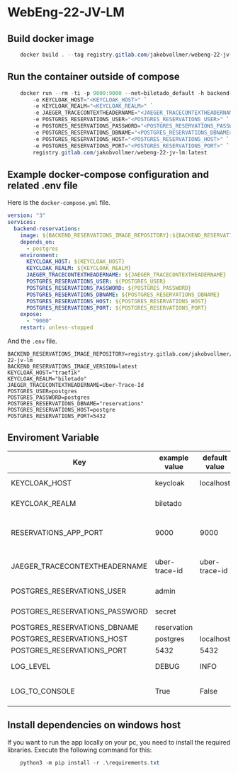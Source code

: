 # WebEng-22-JV-LM

## Build docker image

```powershell
    docker build . --tag registry.gitlab.com/jakobvollmer/webeng-22-jv-lm:latest
```

## Run the container outside of compose

```powershell
    docker run --rm -ti -p 9000:9000 --net=biletado_default -h backend-reservations `
        -e KEYCLOAK_HOST="<KEYCLOAK_HOST>" `
        -e KEYCLOAK_REALM="<KEYCLOAK_REALM>" `
        -e JAEGER_TRACECONTEXTHEADERNAME="<JAEGER_TRACECONTEXTHEADERNAME>" `
        -e POSTGRES_RESERVATIONS_USER="<POSTGRES_RESERVATIONS_USER>" `
        -e POSTGRES_RESERVATIONS_PASSWORD="<POSTGRES_RESERVATIONS_PASSWORD>" `
        -e POSTGRES_RESERVATIONS_DBNAME="<POSTGRES_RESERVATIONS_DBNAME>" `
        -e POSTGRES_RESERVATIONS_HOST="<POSTGRES_RESERVATIONS_HOST>" `
        -e POSTGRES_RESERVATIONS_PORT="<POSTGRES_RESERVATIONS_PORT>" `
        registry.gitlab.com/jakobvollmer/webeng-22-jv-lm:latest
```

## Example docker-compose configuration and related .env file

Here is the `docker-compose.yml` file.

```yaml
version: "3"
services:
  backend-reservations:
    image: ${BACKEND_RESERVATIONS_IMAGE_REPOSITORY}:${BACKEND_RESERVATIONS_IMAGE_VERSION}
    depends_on:
      - postgres
    environment:
      KEYCLOAK_HOST: ${KEYCLOAK_HOST}
      KEYCLOAK_REALM: ${KEYCLOAK_REALM}
      JAEGER_TRACECONTEXTHEADERNAME: ${JAEGER_TRACECONTEXTHEADERNAME}
      POSTGRES_RESERVATIONS_USER: ${POSTGRES_USER}
      POSTGRES_RESERVATIONS_PASSWORD: ${POSTGRES_PASSWORD}
      POSTGRES_RESERVATIONS_DBNAME: ${POSTGRES_RESERVATIONS_DBNAME}
      POSTGRES_RESERVATIONS_HOST: ${POSTGRES_RESERVATIONS_HOST}
      POSTGRES_RESERVATIONS_PORT: ${POSTGRES_RESERVATIONS_PORT}
    expose:
      - "9000"
    restart: unless-stopped
```

And the `.env` file.
```.env
BACKEND_RESERVATIONS_IMAGE_REPOSITORY=registry.gitlab.com/jakobvollmer/webeng-22-jv-lm
BACKEND_RESERVATIONS_IMAGE_VERSION=latest
KEYCLOAK_HOST="traefik"
KEYCLOAK_REALM="biletado"
JAEGER_TRACECONTEXTHEADERNAME=Uber-Trace-Id
POSTGRES_USER=postgres
POSTGRES_PASSWORD=postgres
POSTGRES_RESERVATIONS_DBNAME="reservations"
POSTGRES_RESERVATIONS_HOST=postgre
POSTGRES_RESERVATIONS_PORT=5432
```

## Enviroment Variable

| Key                            | example value                    | default value        | explaination                         |
|--------------------------------|----------------------------------|----------------------|--------------------------------------|
| KEYCLOAK_HOST                  | keycloak                         | localhost            | Keycloak host                        |
| KEYCLOAK_REALM                 | biletado                         |                      | Keycloak realm                       |
| RESERVATIONS_APP_PORT          | 9000                             | 9000                 | Reservation backend app listen port  |
| JAEGER_TRACECONTEXTHEADERNAME  | uber-trace-id                    | uber-trace-id        | Jaeger header name                   |
| POSTGRES_RESERVATIONS_USER     | admin                            |                      | DB username                          |
| POSTGRES_RESERVATIONS_PASSWORD | secret                           |                      | DB password                          |
| POSTGRES_RESERVATIONS_DBNAME   | reservation                      |                      | DB name                              |
| POSTGRES_RESERVATIONS_HOST     | postgres                         | localhost            | DB host                              |
| POSTGRES_RESERVATIONS_PORT     | 5432                             | 5432                 | DB port                              |
| LOG_LEVEL                      | DEBUG                            | INFO                 | Log level of app                     |
| LOG_TO_CONSOLE                 | True                             | False                | If True app output log to console    |

## Install dependencies on windows host

If you want to run the app locally on your pc, you need to install the required libraries. Execute the following command for this:

```powershell
    python3 -m pip install -r .\requirements.txt
```